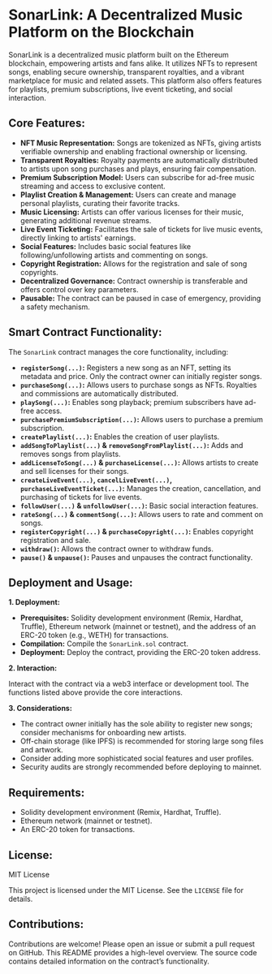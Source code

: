 # SonarLink: A Decentralized Music Platform on the Blockchain

SonarLink is a decentralized music platform built on the Ethereum blockchain, empowering artists and fans alike. It utilizes NFTs to represent songs, enabling secure ownership, transparent royalties, and a vibrant marketplace for music and related assets.  This platform also offers features for playlists, premium subscriptions, live event ticketing, and social interaction.


## Core Features:

* **NFT Music Representation:** Songs are tokenized as NFTs, giving artists verifiable ownership and enabling fractional ownership or licensing.
* **Transparent Royalties:**  Royalty payments are automatically distributed to artists upon song purchases and plays, ensuring fair compensation.
* **Premium Subscription Model:**  Users can subscribe for ad-free music streaming and access to exclusive content.
* **Playlist Creation & Management:**  Users can create and manage personal playlists, curating their favorite tracks.
* **Music Licensing:**  Artists can offer various licenses for their music, generating additional revenue streams.
* **Live Event Ticketing:**  Facilitates the sale of tickets for live music events, directly linking to artists' earnings.
* **Social Features:**  Includes basic social features like following/unfollowing artists and commenting on songs.
* **Copyright Registration:**  Allows for the registration and sale of song copyrights.
* **Decentralized Governance:**  Contract ownership is transferable and offers control over key parameters.
* **Pausable:**  The contract can be paused in case of emergency, providing a safety mechanism.


## Smart Contract Functionality:

The `SonarLink` contract manages the core functionality, including:

* **`registerSong(...)`:** Registers a new song as an NFT, setting its metadata and price.  Only the contract owner can initially register songs.
* **`purchaseSong(...)`:** Allows users to purchase songs as NFTs.  Royalties and commissions are automatically distributed.
* **`playSong(...)`:** Enables song playback; premium subscribers have ad-free access.
* **`purchasePremiumSubscription(...)`:** Allows users to purchase a premium subscription.
* **`createPlaylist(...)`:** Enables the creation of user playlists.
* **`addSongToPlaylist(...)` & `removeSongFromPlaylist(...)`:** Adds and removes songs from playlists.
* **`addLicenseToSong(...)` & `purchaseLicense(...)`:**  Allows artists to create and sell licenses for their songs.
* **`createLiveEvent(...)`, `cancelLiveEvent(...)`, `purchaseLiveEventTicket(...)`:**  Manages the creation, cancellation, and purchasing of tickets for live events.
* **`followUser(...)` & `unfollowUser(...)`:** Basic social interaction features.
* **`rateSong(...)` & `commentSong(...)`:**  Allows users to rate and comment on songs.
* **`registerCopyright(...)` & `purchaseCopyright(...)`:**  Enables copyright registration and sale.
* **`withdraw()`:** Allows the contract owner to withdraw funds.
* **`pause()` & `unpause()`:**  Pauses and unpauses the contract functionality.


## Deployment and Usage:

**1. Deployment:**

* **Prerequisites:** Solidity development environment (Remix, Hardhat, Truffle), Ethereum network (mainnet or testnet), and the address of an ERC-20 token (e.g., WETH) for transactions.
* **Compilation:** Compile the `SonarLink.sol` contract.
* **Deployment:** Deploy the contract, providing the ERC-20 token address.


**2. Interaction:**

Interact with the contract via a web3 interface or development tool.  The functions listed above provide the core interactions.


**3. Considerations:**

* The contract owner initially has the sole ability to register new songs; consider mechanisms for onboarding new artists.
*  Off-chain storage (like IPFS) is recommended for storing large song files and artwork.
*  Consider adding more sophisticated social features and user profiles.
*  Security audits are strongly recommended before deploying to mainnet.


## Requirements:

* Solidity development environment (Remix, Hardhat, Truffle).
* Ethereum network (mainnet or testnet).
* An ERC-20 token for transactions.


## License:

MIT License

This project is licensed under the MIT License.  See the `LICENSE` file for details.


## Contributions:

Contributions are welcome! Please open an issue or submit a pull request on GitHub.  This README provides a high-level overview.  The source code contains detailed information on the contract’s functionality.

